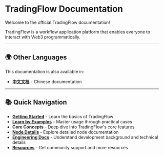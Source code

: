 # TradingFlow Documentation

Welcome to the official TradingFlow documentation!

TradingFlow is a workflow application platform that enables everyone to interact with Web3 programmatically.

---

## 🌍 Other Languages

This documentation is also available in:
- **[中文文档](https://your-org.gitbook.io/tradingflow-zh)** - Chinese documentation

---

## 📚 Quick Navigation

- **[Getting Started](getting-started/what-is-tradingflow.md)** - Learn the basics of TradingFlow
- **[Learn by Examples](learn-by-examples/index.md)** - Master usage through practical cases
- **[Core Concepts](core-concepts/on-chain-vaults.md)** - Deep dive into TradingFlow's core features
- **[Node Details](node-details/index.md)** - Explore detailed node documentation
- **[Engineering Docs](engineering-docs/development-background.md)** - Understand development background and technical details
- **[Resources](resources/community-resources.md)** - Get community support and more resources
